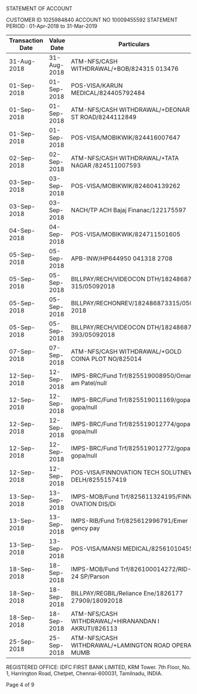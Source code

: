 STATEMENT OF ACCOUNT

CUSTOMER ID       1025984840
ACCOUNT NO        10009455592
STATEMENT PERIOD : 01-Apr-2018 to 31-Mar-2019

| Transaction Date | Value Date | Particulars | Cheque No. | Debit | Credit | Balance |
|------------------|------------|-------------|------------|-------|--------|---------|
| 31-Aug-2018 | 31-Aug-2018 | ATM-NFS/CASH WITHDRAWAL/+BOB/824315 013476 | | 500.00 | | 4,006.32 |
| 01-Sep-2018 | 01-Sep-2018 | POS-VISA/KARUN MEDICAL/824405792484 | | 75.00 | | 3,931.32 |
| 01-Sep-2018 | 01-Sep-2018 | ATM-NFS/CASH WITHDRAWAL/+DEONAR ST ROAD/8244112849 | | 500.00 | | 3,431.32 |
| 01-Sep-2018 | 01-Sep-2018 | POS-VISA/MOBIKWIK/824416007647 | | 285.00 | | 3,146.32 |
| 02-Sep-2018 | 02-Sep-2018 | ATM-NFS/CASH WITHDRAWAL/+TATA NAGAR /824511007593 | | 500.00 | | 2,646.32 |
| 03-Sep-2018 | 03-Sep-2018 | POS-VISA/MOBIKWIK/824604139262 | | 285.00 | | 2,361.32 |
| 03-Sep-2018 | 03-Sep-2018 | NACH/TP ACH Bajaj Finanac/122175597 | | 1,912.00 | | 449.32 |
| 04-Sep-2018 | 04-Sep-2018 | POS-VISA/MOBIKWIK/824711501605 | | 285.00 | | 164.32 |
| 05-Sep-2018 | 05-Sep-2018 | APB-INW/HP644950 041318 2708 | | | 268.63 | 432.95 |
| 05-Sep-2018 | 05-Sep-2018 | BILLPAY/RECH/VIDEOCON DTH/182486873 315/05092018 | | 285.00 | | 147.95 |
| 05-Sep-2018 | 05-Sep-2018 | BILLPAY/RECHONREV/182486873315/0509 2018 | | | 285.00 | 432.95 |
| 05-Sep-2018 | 05-Sep-2018 | BILLPAY/RECH/VIDEOCON DTH/182486873 393/05092018 | | 285.00 | | 147.95 |
| 07-Sep-2018 | 07-Sep-2018 | ATM-NFS/CASH WITHDRAWAL/+GOLD COINA PLOT NO/825014 | | 100.00 | | 47.95 |
| 12-Sep-2018 | 12-Sep-2018 | IMPS-BRC/Fund Trf/825519008950/Omar am Patel/null | | | 1.00 | 48.95 |
| 12-Sep-2018 | 12-Sep-2018 | IMPS-BRC/Fund Trf/825519011169/gopa gopa/null | | | 1.00 | 49.95 |
| 12-Sep-2018 | 12-Sep-2018 | IMPS-BRC/Fund Trf/825519012774/gopa gopa/null | | | 200.00 | 249.95 |
| 12-Sep-2018 | 12-Sep-2018 | IMPS-BRC/Fund Trf/825519012772/gopa gopa/null | | | 5,000.00 | 5,249.95 |
| 12-Sep-2018 | 12-Sep-2018 | POS-VISA/FINNOVATION TECH SOLUTNEW DELH/8255157419 | | 5,127.89 | | 122.06 |
| 13-Sep-2018 | 13-Sep-2018 | IMPS-MOB/Fund Trf/825611324195/FINN OVATION DIS/Di | | | 4,493.00 | 4,615.06 |
| 13-Sep-2018 | 13-Sep-2018 | IMPS-RIB/Fund Trf/825612996791/Emer gency pay | | 4,500.00 | | 115.06 |
| 13-Sep-2018 | 13-Sep-2018 | POS-VISA/MANSI MEDICAL/825610104558 | | 75.00 | | 40.06 |
| 18-Sep-2018 | 18-Sep-2018 | IMPS-MOB/Fund Trf/826100014272/RID- 24 SP/Parson | | | 9,000.00 | 9,040.06 |
| 18-Sep-2018 | 18-Sep-2018 | BILLPAY/REGBIL/Reliance Ene/1826177 27909/18092018 | | 8,320.00 | | 720.06 |
| 18-Sep-2018 | 18-Sep-2018 | ATM-NFS/CASH WITHDRAWAL/+HIRANANDAN I AKRUTI/826113 | | 500.00 | | 220.06 |
| 25-Sep-2018 | 25-Sep-2018 | ATM-NFS/CASH WITHDRAWAL/+LAMINGTON ROAD OPERA MUMB | | 200.00 | | 20.06 |

REGISTERED OFFICE: IDFC FIRST BANK LIMITED, KRM Tower. 7th Floor, No. 1, Harrington Road, Chetpet, Chennai-600031, Tamilnadu, INDIA.

Page 4 of 9